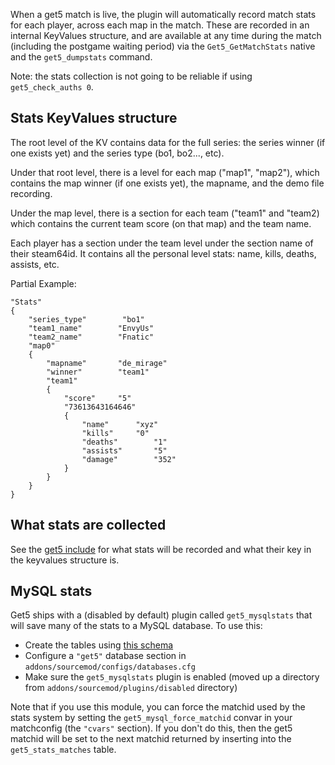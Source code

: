 When a get5 match is live, the plugin will automatically record match stats for each player, across each map in the match. These are recorded in an internal KeyValues structure, and are available at any time during the match (including the postgame waiting period) via the ``Get5_GetMatchStats`` native and the ``get5_dumpstats`` command.

Note: the stats collection is not going to be reliable if using ``get5_check_auths 0``. 

## Stats KeyValues structure
The root level of the KV contains data for the full series: the series winner (if one exists yet) and the series type (bo1, bo2..., etc).

Under that root level, there is a level for each map ("map1", "map2"), which contains the map winner (if one exists yet), the mapname, and the demo file recording.

Under the map level, there is a section for each team ("team1" and "team2) which contains the current team score (on that map) and the team name.

Each player has a section under the team level under the section name of their steam64id. It contains all the personal level stats: name, kills, deaths, assists, etc.

Partial Example:
```
"Stats"
{
	"series_type"        "bo1"
	"team1_name"        "EnvyUs"
	"team2_name"        "Fnatic"
	"map0"
	{
		"mapname"		"de_mirage"
		"winner"		"team1"
		"team1"
		{
			"score"		"5"
			"73613643164646"
			{
				"name"		"xyz"
				"kills"		"0"
				"deaths"		"1"
				"assists"		"5"
				"damage"		"352"
			}
		}
	}
}
```

## What stats are collected
See the [get5 include](https://github.com/splewis/get5/blob/master/scripting/include/get5.inc#L127) for what stats will be recorded and what their key in the keyvalues structure is.

## MySQL stats

Get5 ships with a (disabled by default) plugin called ``get5_mysqlstats`` that will save many of the stats to a MySQL database. To use this:
- Create the tables using [this schema](https://github.com/splewis/get5/blob/master/misc/import_stats.sql)
- Configure a ``"get5"`` database section in ``addons/sourcemod/configs/databases.cfg``
- Make sure the ``get5_mysqlstats`` plugin is enabled (moved up a directory from ``addons/sourcemod/plugins/disabled`` directory)

Note that if you use this module, you can force the matchid used by the stats system by setting the ``get5_mysql_force_matchid`` convar in your matchconfig (the ``"cvars"`` section). If you don't do this, then the get5 matchid will be set to the next matchid returned by inserting into the ``get5_stats_matches`` table.
